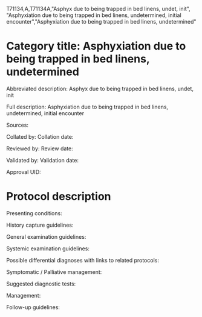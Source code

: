T71134,A,T71134A,"Asphyx due to being trapped in bed linens, undet, init", "Asphyxiation due to being trapped in bed linens, undetermined, initial encounter","Asphyxiation due to being trapped in bed linens, undetermined"
# Category title: Asphyxiation due to being trapped in bed linens, undetermined

Abbreviated description: Asphyx due to being trapped in bed linens, undet, init

Full description: Asphyxiation due to being trapped in bed linens, undetermined, initial encounter

Sources:

Collated by:
Collation date:

Reviewed by:
Review date:

Validated by:
Validation date:

Approval UID:

# Protocol description

Presenting conditions:

History capture guidelines:

General examination guidelines:

Systemic examination guidelines:

Possible differential diagnoses with links to related protocols:

Symptomatic / Palliative management:

Suggested diagnostic tests:

Management:

Follow-up guidelines:
